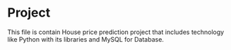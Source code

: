 # Project
This file is contain House price prediction project that includes technology like Python with its libraries and MySQL for Database.
